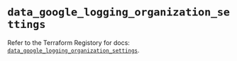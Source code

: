 # `data_google_logging_organization_settings`

Refer to the Terraform Registory for docs: [`data_google_logging_organization_settings`](https://registry.terraform.io/providers/hashicorp/google/5.29.0/docs/data-sources/logging_organization_settings).

